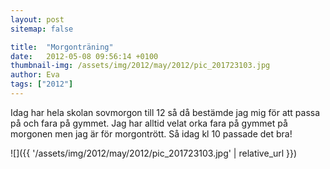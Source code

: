 ```yaml
---
layout: post
sitemap: false

title:  "Morgonträning"
date:   2012-05-08 09:56:14 +0100
thumbnail-img: /assets/img/2012/may/2012/pic_201723103.jpg
author: Eva
tags: ["2012"]
---
```


Idag har hela skolan sovmorgon till 12 så då bestämde jag mig för att passa på och fara på gymmet. Jag har alltid velat orka fara på gymmet på morgonen men jag är för morgontrött.  Så idag kl 10 passade det bra!

![]({{ '/assets/img/2012/may/2012/pic_201723103.jpg'  | relative_url }})

